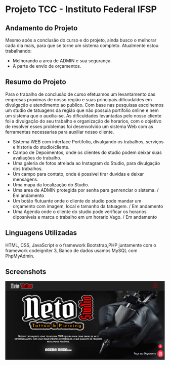 # Projeto TCC - Instituto Federal IFSP

## Andamento do Projeto
Mesmo após a conclusão do curso e do projeto, ainda busco o melhorar cada dia mais, para que se torne um sistema completo.
Atualmente estou trabalhando:
* Melhorando a area de ADMIN e sua segurança.
* A parte de envio de orçamentos.

## Resumo do Projeto 
Para o trabalho de conclusão de curso efetuamos um levantamento das empresas proximas de nosso região e suas principais dificudaldes em divulgação e atendimento ao publico. Com base nas pesquisas escolhemos um studio de tatuagens da região que não possuia portifolio online e nem um sistema que o auxilia-se. 
As dificuldades levantadas pelo nosso cliente foi a divulgação do seu trabalho e organização de horarios, com o objetivo de resolver esses problemas foi desenvolvido um sistema Web com as ferramentas necessarias para auxiliar nosso cliente.

* Sistema WEB com interface Portifolio, divulgando os trabalhos, serviços e historia do studio/cliente.
* Campo de Depoimentos, onde os clientes do studio podem deixar suas avaliações do trabalho.
* Uma galeria de fotos atrelada ao Instagram do Studio, para divulgação dos trabalhos.
* Um campo para contato, onde é possivel tirar duvidas e deixar mensagens.
* Uma mapa da localização do Studio.
* Uma area de ADMIN protegida por senha para genrenciar o sistema. / Em andamento
* Um botão flutuante onde o cliente do studio pode mandar um orçamento com imagem, local e tamanho da tatuagem. / Em andamento
* Uma Agenda onde o cliente do studio pode verificar os horarios diposniveis e marca o trabalho em um horario Vago. / Em andamento
 
## Linguagens Utilizadas
HTML, CSS, JavaScript e o framework Bootstrap,PHP juntamente com o framework codeigniter 3, Banco de dados usamos MySQL com PhpMyAdmin.

## Screenshots

<img src="./.github/screenshot.PNG" width="900px">
